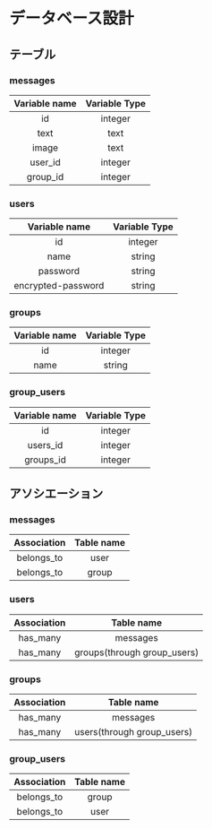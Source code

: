# データベース設計
## テーブル
### messages
|Variable name|Variable Type|
|:---:|:---:|
|id|integer|
|text|text|
|image|text|
|user_id|integer|
|group_id|integer|
### users
|Variable name|Variable Type|
|:---:|:---:|
|id|integer|
|name|string|
|password|string|
|encrypted-password|string|
### groups
|Variable name|Variable Type|
|:---:|:---:|
|id|integer|
|name|string|
### group_users
|Variable name|Variable Type|
|:---:|:---:|
|id|integer|
|users_id|integer|
|groups_id|integer|
## アソシエーション
### messages
|Association|Table name|
|:---:|:---:|
|belongs_to|user|
|belongs_to|group|
### users
|Association|Table name|
|:---:|:---:|
|has_many|messages|
|has_many|groups(through group_users)|
### groups
|Association|Table name|
|:---:|:---:|
|has_many|messages|
|has_many|users(through group_users)|
### group_users
|Association|Table name|
|:---:|:---:|
|belongs_to|group|
|belongs_to|user|
